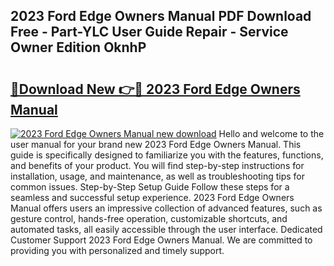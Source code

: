 ## 2023 Ford Edge Owners Manual PDF Download Free - Part-YLC User Guide Repair - Service Owner Edition OknhP

# <h2><a href="http://bc382.oget.top/?id=2023+Ford+Edge+Owners+Manual">🔗Download New 👉🔴 2023 Ford Edge Owners Manual</a></h2>

[![2023 Ford Edge Owners Manual new download](https://i.imgur.com/5g1atiW.png)](http://bc382.oget.top/?id=2023+Ford+Edge+Owners+Manual)
Hello and welcome to the user manual for your brand new 2023 Ford Edge Owners Manual. This guide is specifically designed to familiarize you with the features, functions, and benefits of your product. You will find step-by-step instructions for installation, usage, and maintenance, as well as troubleshooting tips for common issues. Step-by-Step Setup Guide Follow these steps for a seamless and successful setup experience. 2023 Ford Edge Owners Manual offers users an impressive collection of advanced features, such as gesture control, hands-free operation, customizable shortcuts, and automated tasks, all easily accessible through the user interface. Dedicated Customer Support 2023 Ford Edge Owners Manual. We are committed to providing you with personalized and timely support.
